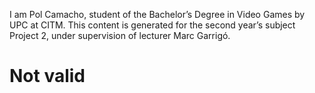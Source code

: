 I am Pol Camacho, student of the Bachelor’s Degree in Video Games by UPC at CITM. This content is generated for the second year’s subject Project 2, under supervision of lecturer Marc Garrigó.

# Not valid


